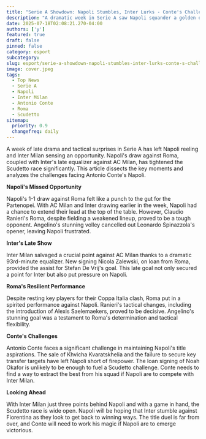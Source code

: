 ```yaml
---
title: "Serie A Showdown: Napoli Stumbles, Inter Lurks - Conte's Challenge"
description: "A dramatic week in Serie A saw Napoli squander a golden opportunity, while Inter gained ground. Is Conte's Napoli project already facing a crisis?"
date: 2025-07-18T02:08:21.270-04:00
authors: ['y']
featured: true
draft: false
pinned: false
category: esport
subcategory: 
slug: esport/serie-a-showdown-napoli-stumbles-inter-lurks-conte-s-challenge
image: cover.jpeg
tags:
  - Top News
  - Serie A
  - Napoli
  - Inter Milan
  - Antonio Conte
  - Roma
  - Scudetto
sitemap:
  priority: 0.9
  changefreq: daily
---
```


A week of late drama and tactical surprises in Serie A has left Napoli reeling and Inter Milan sensing an opportunity.  Napoli's draw against Roma, coupled with Inter's late equalizer against AC Milan, has tightened the Scudetto race significantly.  This article dissects the key moments and analyzes the challenges facing Antonio Conte's Napoli.

**Napoli's Missed Opportunity**

Napoli's 1-1 draw against Roma felt like a punch to the gut for the Partenopei.  With AC Milan and Inter drawing earlier in the week, Napoli had a chance to extend their lead at the top of the table. However, Claudio Ranieri's Roma, despite fielding a weakened lineup, proved to be a tough opponent. Angelino's stunning volley cancelled out Leonardo Spinazzola's opener, leaving Napoli frustrated.

**Inter's Late Show**

Inter Milan salvaged a crucial point against AC Milan thanks to a dramatic 93rd-minute equalizer.  New signing Nicola Zalewski, on loan from Roma, provided the assist for Stefan De Vrij's goal. This late goal not only secured a point for Inter but also put pressure on Napoli.

**Roma's Resilient Performance**

Despite resting key players for their Coppa Italia clash, Roma put in a spirited performance against Napoli.  Ranieri's tactical changes, including the introduction of Alexis Saelemaekers, proved to be decisive. Angelino's stunning goal was a testament to Roma's determination and tactical flexibility.

**Conte's Challenges**

Antonio Conte faces a significant challenge in maintaining Napoli's title aspirations.  The sale of Khvicha Kvaratskhelia and the failure to secure key transfer targets have left Napoli short of firepower. The loan signing of Noah Okafor is unlikely to be enough to fuel a Scudetto challenge. Conte needs to find a way to extract the best from his squad if Napoli are to compete with Inter Milan.

**Looking Ahead**

With Inter Milan just three points behind Napoli and with a game in hand, the Scudetto race is wide open.  Napoli will be hoping that Inter stumble against Fiorentina as they look to get back to winning ways.  The title duel is far from over, and Conte will need to work his magic if Napoli are to emerge victorious.